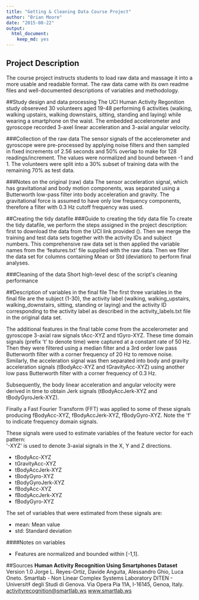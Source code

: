 ```yaml
---
title: "Getting & Cleaning Data Course Project"
author: "Brian Moore"
date: "2015-08-22"
output:
  html_document:
    keep_md: yes
---
```


## Project Description
The course project instructs students to load raw data and massage it into a more usable and readable format. The raw data came with its own readme files and well-documented descriptions of variables and methodology.

##Study design and data processing
The UCI Human Activity Regonition study obsereved 30 volunteers aged 19-48 performing 6 activities (walking, walking upstairs, walking downstairs, sitting, standing and laying) while wearing a smartphone on the waist. The embedded accelerometer and gyroscope recorded 3-axel linear acceleration and 3-axial angular velocity. 

###Collection of the raw data
The sensor signals of the accelerometer and gyroscope were pre-processed by applying noise filters and then sampled in fixed increments of 2.56 seconds and 50% overlap to make for 128 readings/increment. The values were normalized and bound between -1 and 1. The volunteers were split into a 30% subset of training data with the remaining 70% as test data.

###Notes on the original (raw) data 
The sensor acceleration signal, which has gravitational and body motion components, was separated using a Butterworth low-pass filter into body acceleration and gravity. The gravitational force is assumed to have only low frequency components, therefore a filter with 0.3 Hz cutoff frequency was used.

##Creating the tidy datafile
###Guide to creating the tidy data file
To create the tidy datafile, we perform the steps assigned in the project description: first to download the data from the UCI link provided (). Then we merge the training and test data sets together with the activity IDs and subject numbers. This comprehensive raw data set is then applied the variable names from the ‘features.txt’ file supplied with the raw data. Then we filter the data set for columns containing Mean or Std (deviation) to perform final analyses.

###Cleaning of the data
Short high-level desc of the script's cleaning performance

##Description of variables in the final file
The first three variables in the final file are the subject (1-30), the activity label (walking, walking_upstairs, walking_downstairs, sitting, standing or laying) and the activity ID corresponding to the activity label as described in the activity_labels.txt file in the original data set.

The additional features in the final table come from the accelerometer and gyroscope 3-axial raw signals tAcc-XYZ and tGyro-XYZ. These time domain signals (prefix 't' to denote time) were captured at a constant rate of 50 Hz. Then they were filtered using a median filter and a 3rd order low pass Butterworth filter with a corner frequency of 20 Hz to remove noise. Similarly, the acceleration signal was then separated into body and gravity acceleration signals (tBodyAcc-XYZ and tGravityAcc-XYZ) using another low pass Butterworth filter with a corner frequency of 0.3 Hz. 

Subsequently, the body linear acceleration and angular velocity were derived in time to obtain Jerk signals (tBodyAccJerk-XYZ and tBodyGyroJerk-XYZ).

Finally a Fast Fourier Transform (FFT) was applied to some of these signals producing fBodyAcc-XYZ, fBodyAccJerk-XYZ, fBodyGyro-XYZ. Note the 'f' to indicate frequency domain signals. 

These signals were used to estimate variables of the feature vector for each pattern:  
'-XYZ' is used to denote 3-axial signals in the X, Y and Z directions.

* tBodyAcc-XYZ
* tGravityAcc-XYZ
* tBodyAccJerk-XYZ
* tBodyGyro-XYZ
* tBodyGyroJerk-XYZ
* fBodyAcc-XYZ
* fBodyAccJerk-XYZ
* fBodyGyro-XYZ

The set of variables that were estimated from these signals are: 

* mean: Mean value
* std: Standard deviation

####Notes on variables
- Features are normalized and bounded within [-1,1].

##Sources
**Human Activity Recognition Using Smartphones Dataset**
Version 1.0
Jorge L. Reyes-Ortiz, Davide Anguita, Alessandro Ghio, Luca Oneto.
Smartlab - Non Linear Complex Systems Laboratory
DITEN - Universit‡ degli Studi di Genova.
Via Opera Pia 11A, I-16145, Genoa, Italy.
activityrecognition@smartlab.ws
www.smartlab.ws

